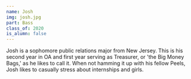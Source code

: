 ```yaml
---
name: Josh
img: josh.jpg
part: Bass
class_of: 2020
is_alumn: false
---
```

Josh is a sophomore public relations major from New Jersey. This is his second year in OA and first year serving as Treasurer, or 'the Big Money Bags,' as he likes to call it. When not hamming it up with his fellow Peels, Josh likes to casually stress about internships and girls.
